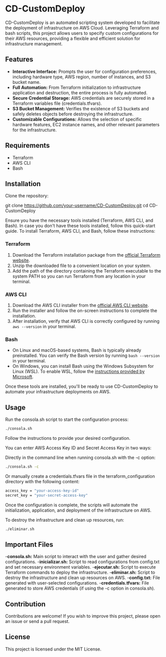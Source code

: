 # CD-CustomDeploy

CD-CustomDeploy is an automated scripting system developed to facilitate the deployment of infrastructure on AWS Cloud. Leveraging Terraform and bash scripts, this project allows users to specify custom configurations for their AWS resources, providing a flexible and efficient solution for infrastructure management.

## Features

- **Interactive Interface:** Prompts the user for configuration preferences, including hardware type, AWS region, number of instances, and S3 bucket name.
- **Full Automation:** From Terraform initialization to infrastructure application and destruction, the entire process is fully automated.
- **Secure Credential Storage:** AWS credentials are securely stored in a Terraform variables file (credentials.tfvars).
- **S3 Bucket Management:** Verifies the existence of S3 buckets and safely deletes objects before destroying the infrastructure.
- **Customizable Configurations:** Allows the selection of specific hardware features, EC2 instance names, and other relevant parameters for the infrastructure.

## Requirements

- Terraform
- AWS CLI
- Bash

## Installation

Clone the repository:

git clone https://github.com/your-username/CD-CustomDeploy.git
cd CD-CustomDeploy

Ensure you have the necessary tools installed (Terraform, AWS CLI, and Bash). In case you don't have these tools installed, follow this quick-start guide.
To install Terraform, AWS CLI, and Bash, follow these instructions:

### Terraform

1. Download the Terraform installation package from the [official Terraform website](https://www.terraform.io/downloads.html).
2. Unzip the downloaded file to a convenient location on your system.
3. Add the path of the directory containing the Terraform executable to the system PATH so you can run Terraform from any location in your terminal.

### AWS CLI

1. Download the AWS CLI installer from the [official AWS CLI website](https://aws.amazon.com/cli/).
2. Run the installer and follow the on-screen instructions to complete the installation.
3. After installation, verify that AWS CLI is correctly configured by running `aws --version` in your terminal.

### Bash

- On Linux and macOS-based systems, Bash is typically already preinstalled. You can verify the Bash version by running `bash --version` in your terminal.
- On Windows, you can install Bash using the Windows Subsystem for Linux (WSL). To enable WSL, follow the [instructions provided by Microsoft](https://docs.microsoft.com/en-us/windows/wsl/install).

Once these tools are installed, you'll be ready to use CD-CustomDeploy to automate your infrastructure deployments on AWS.

## Usage
Run the consola.sh script to start the configuration process:

```bash
./consola.sh
```

Follow the instructions to provide your desired configuration.

You can enter AWS Access Key ID and Secret Access Key in two ways:

Directly in the command line when running consola.sh with the -c option:

```bash
./consola.sh -c
```

Or manually create a credentials.tfvars file in the terraform_configuration directory with the following content:

```bash
access_key = "your-access-key-id"
secret_key = "your-secret-access-key"
```

Once the configuration is complete, the scripts will automate the initialization, application, and deployment of the infrastructure on AWS.

To destroy the infrastructure and clean up resources, run:

```bash
./eliminar.sh
```

## Important Files
-**consola.sh:** Main script to interact with the user and gather desired configurations.
-**inicializar.sh:** Script to read configurations from config.txt and set necessary environment variables.
-**ejecutar.sh:** Script to execute Terraform commands to deploy the infrastructure.
-**eliminar.sh:** Script to destroy the infrastructure and clean up resources on AWS.
-**config.txt:** File generated with user-selected configurations.
-**credentials.tfvars:** File generated to store AWS credentials (if using the -c option in consola.sh).

## Contribution
Contributions are welcome! If you wish to improve this project, please open an issue or send a pull request.

## License
This project is licensed under the MIT License.
